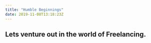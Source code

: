 ```yaml
---
title: "Humble Beginnings"
date: 2019-11-08T13:18:23Z
---
```


## Lets venture out in the world of Freelancing.
